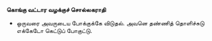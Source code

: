 **கொங்கு வட்டார வழக்குச் சொல்லகராதி**
- ஒருவரை அவருடைய போக்குக்கே விடுதல். அவனெ தண்ணித் தொளிச்சுடு எக்கேடோ கெட்டுப் போகுட்டு.

